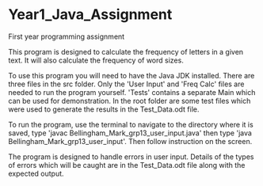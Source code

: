 # Year1_Java_Assignment
First year programming assignment

This program is designed to calculate the frequency of letters in a given text. It will also calculate the frequency of word sizes.

To use this program you will need to have the Java JDK installed. There are three files in the src folder. Only the 'User Input' and 'Freq Calc' files are needed to run the program yourself. 'Tests' contains a separate Main which can be used for demonstration. In the root folder are some test files which were used to generate the results in the Test_Data.odt file.

To run the program, use the terminal to navigate to the directory where it is saved, type 'javac Bellingham_Mark_grp13_user_input.java' then type 'java Bellingham_Mark_grp13_user_input'. Then follow instruction on the screen.

The program is designed to handle errors in user input. Details of the types of errors which will be caught are in the Test_Data.odt file along with the expected output.
